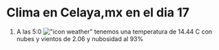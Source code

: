 # Clima en Celaya,mx en el dia 17

1. A las 5:0 !["icon weather"](http://openweathermap.org/img/w/04n.png) tenemos una temperatura de 14.44 C con nubes y  vientos de 2.06 y nubosidad al 93%
